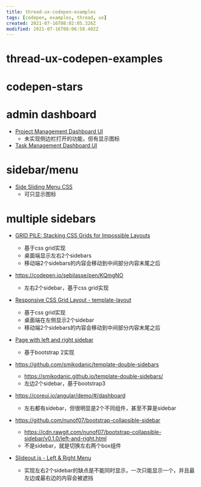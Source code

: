 ```yaml
---
title: thread-ux-codepen-examples
tags: [codepen, examples, thread, ux]
created: 2021-07-16T08:02:05.326Z
modified: 2021-07-16T08:06:58.402Z
---
```


# thread-ux-codepen-examples

# codepen-stars

# admin dashboard

- [Project Management Dashboard UI](https://codepen.io/aybukeceylan/pen/OJRNbZp)  
  - 未实现侧边栏打开的功能，但有显示图标
- [Task Management Dashboard UI](https://codepen.io/aybukeceylan/pen/gOpbRPO)

# sidebar/menu

- [Side Sliding Menu CSS](https://codepen.io/EduardL/pen/aBGAy)
  - 可只显示图标

# multiple sidebars

- [GRID PILE: Stacking CSS Grids for Impossible Layouts](https://codepen.io/mor10/pen/rzGqzr)
  - 基于css grid实现
  - 桌面端显示左右2个sidebars
  - 移动端2个sidebars的内容会移动到中间部分内容末尾之后

- https://codepen.io/sebilasse/pen/KQmgNO
  - 左右2个sidebar，基于css grid实现

- [Responsive CSS Grid Layout - template-layout](https://codepen.io/matchboxhero/pen/mpKepb)
  - 基于css grid实现
  - 桌面端在左侧显示2个sidebar
  - 移动端2个sidebars的内容会移动到中间部分内容末尾之后

- [Page with left and right sidebar](https://bootsnipp.com/snippets/8x6b)
  - 基于bootstrap 2实现

- https://github.com/smikodanic/template-double-sidebars
  - https://smikodanic.github.io/template-double-sidebars/
  - 左边2个sidebar，基于bootstrap3
- https://coreui.io/angular/demo/#/dashboard
  - 左右都有sidebar，但很明显是2个不同组件，甚至不算是sidebar
- https://github.com/nunof07/bootstrap-collapsible-sidebar
  - https://cdn.rawgit.com/nunof07/bootstrap-collapsible-sidebar/v0.1.0/left-and-right.html
  - 不是sidebar，就是切换左右两个box组件

- [Slideout.js - Left & Right Menu](https://codepen.io/egmalt/pen/PGbWRq)
  - 实现左右2个sidebar的缺点是不能同时显示，一次只能显示一个，并且最左边或最右边的内容会被遮挡
